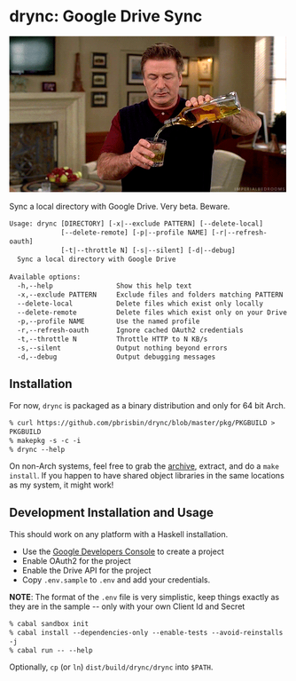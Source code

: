 # drync: Google Drive Sync

![drynk](images/boozetime.gif)

Sync a local directory with Google Drive. Very beta. Beware.

```
Usage: drync [DIRECTORY] [-x|--exclude PATTERN] [--delete-local]
             [--delete-remote] [-p|--profile NAME] [-r|--refresh-oauth]
             [-t|--throttle N] [-s|--silent] [-d|--debug]
  Sync a local directory with Google Drive

Available options:
  -h,--help                Show this help text
  -x,--exclude PATTERN     Exclude files and folders matching PATTERN
  --delete-local           Delete files which exist only locally
  --delete-remote          Delete files which exist only on your Drive
  -p,--profile NAME        Use the named profile
  -r,--refresh-oauth       Ignore cached OAuth2 credentials
  -t,--throttle N          Throttle HTTP to N KB/s
  -s,--silent              Output nothing beyond errors
  -d,--debug               Output debugging messages
```

## Installation

For now, `drync` is packaged as a binary distribution and only for 64 bit Arch.

```
% curl https://github.com/pbrisbin/drync/blob/master/pkg/PKGBUILD > PKGBUILD
% makepkg -s -c -i
% drync --help
```

On non-Arch systems, feel free to grab the [archive][], extract, and do a `make
install`. If you happen to have shared object libraries in the same locations as
my system, it might work!

[archive]: http://source.pbrisbin.com

## Development Installation and Usage

This should work on any platform with a Haskell installation.

- Use the [Google Developers Console][console] to create a project
- Enable OAuth2 for the project
- Enable the Drive API for the project
- Copy `.env.sample` to `.env` and add your credentials.

**NOTE**: The format of the `.env` file is very simplistic, keep things exactly
as they are in the sample -- only with your own Client Id and Secret

[console]: https://console.developers.google.com

```
% cabal sandbox init
% cabal install --dependencies-only --enable-tests --avoid-reinstalls -j
% cabal run -- --help
```

Optionally, `cp` (or `ln`) `dist/build/drync/drync` into `$PATH`.
